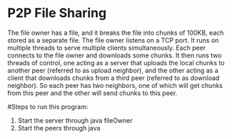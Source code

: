 # P2P File Sharing

The file owner has a file, and it breaks the file into chunks of 100KB, each stored as a
separate file. The file owner listens on a TCP port. It runs on multiple
threads to serve multiple clients simultaneously.
Each peer connects to the file owner and downloads some chunks. It then
runs two threads of control, one acting as a server that uploads the local chunks to
another peer (referred to as upload neighbor), and the other acting as a client that
downloads chunks from a third peer (referred to as download neighbor). So each peer has
two neighbors, one of which will get chunks from this peer and the other will send
chunks to this peer. 

#Steps to run this program:
1. Start the server through java fileOwner
2. Start the peers through java
